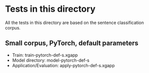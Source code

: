 # Tests in this directory

All the tests in this directory are based on the sentence classification corpus.

## Small corpus, PyTorch, default parameters

* Train: train-pytorch-def-s.xgapp
* Model directory: model-pytorch-def-s
* Application/Evaluation: apply-pytorch-def-s.xgapp

